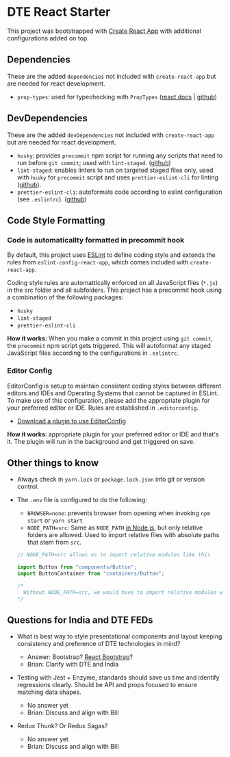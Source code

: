 # DTE React Starter

This project was bootstrapped with [Create React App](https://github.com/facebookincubator/create-react-app) with additional configurations added on top.

## Dependencies

These are the added `dependencies` not included with `create-react-app` but are needed for react development.

* `prop-types`: used for typechecking with `PropTypes` ([react docs](https://reactjs.org/docs/typechecking-with-proptypes.html) | [github](https://github.com/facebook/prop-types))

## DevDependencies

These are the added `devDependencies` not included with `create-react-app` but are needed for react development.

* `husky`: provides `precommit` npm script for running any scripts that need to run before `git commit`; used with `lint-staged`. ([github](https://github.com/typicode/husky))
* `lint-staged`: enables linters to run on targeted staged files only, used with `husky` for `precommit` script and uses `prettier-eslint-cli` for linting ([github](https://github.com/okonet/lint-staged)).
* `prettier-eslint-cli`: autoformats code according to eslint configuration (see `.eslintrc`). ([github](https://github.com/prettier/prettier-eslint-cli))

## Code Style Formatting

### Code is automaticallty formatted in precommit hook

By default, this project uses [ESLint](https://eslint.org/) to define coding style and extends the rules from `eslint-config-react-app`, which comes included with `create-react-app`.

Coding style rules are automattically enforced on all JavaScript files (`*.js`) in the src folder and all subfolders. This project has a precommit hook using a combination of the following packages:

* `husky`
* `lint-staged`
* `prettier-eslint-cli`

**How it works:** When you make a commit in this project using `git commit`, the `precommit` npm script gets triggered. This will autoformat any staged JavaScript files according to the configurations in `.eslintrc`.

### Editor Config

EditorConfig is setup to maintain consistent coding styles between different editors and IDEs and Operating Systems that cannot be captured in ESLint. To make use of this configuration, please add the appropriate plugin for your preferred editor or IDE. Rules are established in `.editorconfig`.

* [Download a plugin to use EditorConfig](http://editorconfig.org/#download)

**How it works**: appropriate plugin for your preferred editor or IDE and that's it. The plugin will run in the background and get triggered on save.

## Other things to know

* Always check in `yarn.lock` or `package.lock.json` into git or version control.
* The `.env` file is configured to do the following:

  * `BROWSER=none`: prevents browser from opening when invoking `npm start` or `yarn start`
  * `NODE_PATH=src`: Same as `NODE_PATH` [in Node.js](https://nodejs.org/api/modules.html#modules_loading_from_the_global_folders), but only relative folders are allowed. Used to import relative files with absolute paths that stem from `src`.

  ```js
  // NODE_PATH=src allows us to import relative modules like this

  import Button from "components/Button";
  import ButtonContainer from "containers/Button";

  /*
    Without NODE_PATH=src, we would have to import relative modules with relative paths which can be very fragile if components have to move around inside an app file structure.
  */
  ```

## Questions for India and DTE FEDs

* What is best way to style presentational components and layout keeping consistency and preference of DTE technologies in mind?

  * Answer: Bootstrap? [React Bootstrap](https://github.com/facebook/create-react-app/blob/master/packages/react-scripts/template/README.md#adding-bootstrap)?
  * Brian: Clarify with DTE and India

* Testing with Jest + Enzyme, standards should save us time and identify regressions clearly. Should be API and props focused to ensure matching data shapes.

  * No answer yet
  * Brian: Discuss and align with Bill

* Redux Thunk? Or Redux Sagas?
  * No answer yet
  * Brian: Discuss and align with Bill
